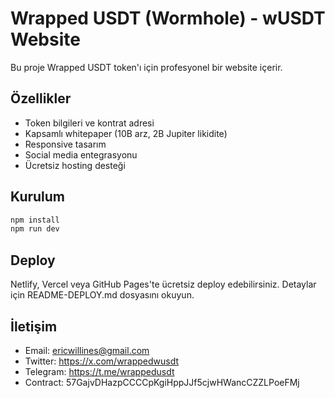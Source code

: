 # Wrapped USDT (Wormhole) - wUSDT Website

Bu proje Wrapped USDT token'ı için profesyonel bir website içerir.

## Özellikler
- Token bilgileri ve kontrat adresi
- Kapsamlı whitepaper (10B arz, 2B Jupiter likidite)
- Responsive tasarım
- Social media entegrasyonu
- Ücretsiz hosting desteği

## Kurulum
```bash
npm install
npm run dev
```

## Deploy
Netlify, Vercel veya GitHub Pages'te ücretsiz deploy edebilirsiniz.
Detaylar için README-DEPLOY.md dosyasını okuyun.

## İletişim
- Email: ericwillines@gmail.com
- Twitter: https://x.com/wrappedwusdt
- Telegram: https://t.me/wrappedusdt
- Contract: 57GajvDHazpCCCCpKgiHppJJf5cjwHWancCZZLPoeFMj
